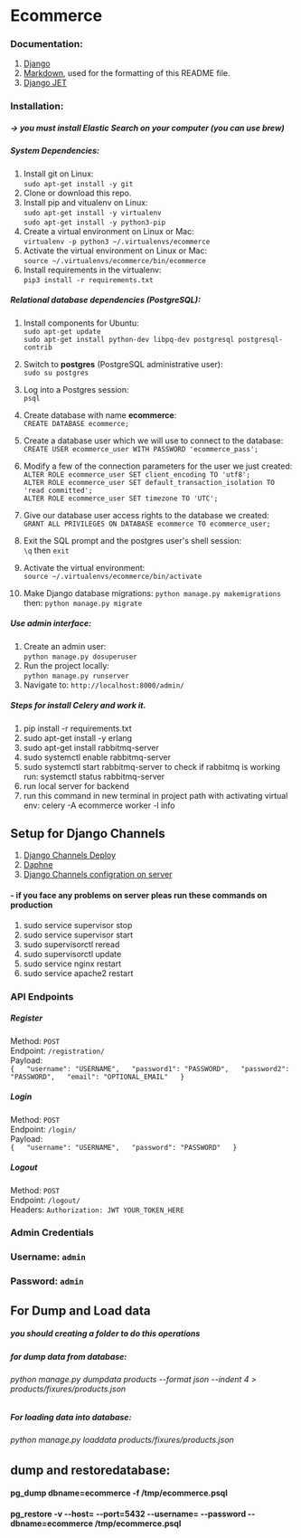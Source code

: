 
# Ecommerce
### Documentation:

1. [Django](https://docs.djangoproject.com/en/2.0/releases/2.0/)
2. [Markdown](https://bitbucket.org/tutorials/markdowndemo), used for the formatting of this README file.
3. [Django JET](http://jet.readthedocs.io/en/latest/)

### Installation:

##### -> you must install Elastic Search on your computer (you can use brew)

##### System Dependencies:

1. Install git on Linux:  
`sudo apt-get install -y git`
2. Clone or download this repo.
3. Install pip and vitualenv on Linux:  
`sudo apt-get install -y virtualenv`  
`sudo apt-get install -y python3-pip`
4. Create a virtual environment on Linux or Mac:  
`virtualenv -p python3 ~/.virtualenvs/ecommerce`
5. Activate the virtual environment on Linux or Mac:  
`source ~/.virtualenvs/ecommerce/bin/ecommerce`
6. Install requirements in the virtualenv:  
`pip3 install -r requirements.txt`

##### Relational database dependencies (PostgreSQL):
1. Install components for Ubuntu:  
`sudo apt-get update`  
`sudo apt-get install python-dev libpq-dev postgresql postgresql-contrib`
2. Switch to **postgres** (PostgreSQL administrative user):  
`sudo su postgres`
3. Log into a Postgres session:  
`psql`
4. Create database with name **ecommerce**:  
`CREATE DATABASE ecommerce;`
5. Create a database user which we will use to connect to the database:  
`CREATE USER ecommerce_user WITH PASSWORD 'ecommerce_pass';`
6. Modify a few of the connection parameters for the user we just created:  
`ALTER ROLE ecommerce_user SET client_encoding TO 'utf8';`  
`ALTER ROLE ecommerce_user SET default_transaction_isolation TO 'read committed';`  
`ALTER ROLE ecommerce_user SET timezone TO 'UTC';` 
7. Give our database user access rights to the database we created:  
`GRANT ALL PRIVILEGES ON DATABASE ecommerce TO ecommerce_user;`
8. Exit the SQL prompt and the postgres user's shell session:  
`\q` then `exit`

9. Activate the virtual environment:  
`source ~/.virtualenvs/ecommerce/bin/activate`
10. Make Django database migrations:
`python manage.py makemigrations`  
then: `python manage.py migrate`

##### Use admin interface:
1. Create an admin user:  
`python manage.py dosuperuser`
2. Run the project locally:  
`python manage.py runserver`
3. Navigate to: `http://localhost:8000/admin/`
 
##### Steps for install Celery and work it.
1. pip install -r requirements.txt
2. sudo apt-get install -y erlang
3. sudo apt-get install rabbitmq-server
4. sudo systemctl enable rabbitmq-server
5. sudo systemctl start rabbitmq-server to check if rabbitmq is working run: systemctl status rabbitmq-server
6. run local server for backend
7. run this command in new terminal in project path with activating virtual env: celery -A ecommerce worker -l info


## Setup for Django Channels 
1. [Django Channels Deploy](https://channels.readthedocs.io/en/latest/deploying.html)
2. [Daphne](https://github.com/django/daphne)
3. [Django Channels configration on server](https://github.com/django/channels/issues/972)

#### - if you face any problems on server pleas run these commands on production
1. sudo service supervisor stop
2. sudo service supervisor start
3. sudo supervisorctl reread
4. sudo supervisorctl update
5. sudo service nginx restart
6. sudo service apache2 restart


### API Endpoints
##### Register
Method: `POST`  
Endpoint: `/registration/`  
Payload:  
`{  
    "username": "USERNAME",  
    "password1": "PASSWORD",  
    "password2": "PASSWORD",  
    "email": "OPTIONAL_EMAIL"  
}`
##### Login
Method: `POST`  
Endpoint: `/login/`  
Payload:  
`{  
    "username": "USERNAME",  
    "password": "PASSWORD"  
}`

##### Logout
Method: `POST`  
Endpoint: `/logout/`  
Headers: `Authorization: JWT YOUR_TOKEN_HERE`  


### Admin Credentials
### Username: `admin`  
### Password: `admin` 

## For Dump and Load data

##### you should creating a folder to do this operations

##### for dump data from database:

###### python manage.py dumpdata products --format json --indent 4 > products/fixures/products.json

##### For loading data into database:
###### python manage.py loaddata products/fixures/products.json

## dump and restoredatabase:
#### pg_dump dbname=ecommerce -f /tmp/ecommerce.psql
#### pg_restore -v --host=<host> --port=5432 --username=<username> --password --dbname=ecommerce /tmp/ecommerce.psql
